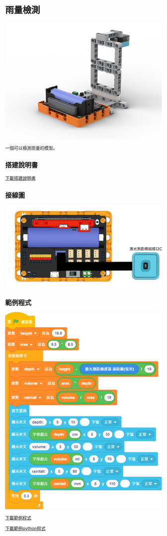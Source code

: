 # 雨量檢測

![](./images/rainfall_robotbit.png)

一個可以檢測雨量的模型。

## 搭建說明書

[下載搭建說明書](https://github.com/kittenbothk/kittenbothk/raw/master/Kits/future_weather/instructions/rainfall_robotbit.pdf)

## 接線圖

![](./images/rainfall_robotbit_wiring.png)

## 範例程式

![](./images/rainfall_code.png)

[下載範例程式](https://github.com/kittenbothk/kittenbothk/raw/master/Kits/future_weather/sb3/2_rainfall.sb3)

[下載範例python程式](https://github.com/kittenbothk/kittenbothk/raw/master/Kits/future_weather/py/2_rainfall.py)